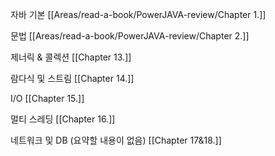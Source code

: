 자바 기본
[[Areas/read-a-book/PowerJAVA-review/Chapter 1.]]

문법
[[Areas/read-a-book/PowerJAVA-review/Chapter 2.]]

제너릭 & 콜렉션
[[Chapter 13.]]

람다식 및 스트림
[[Chapter 14.]]

I/O
[[Chapter 15.]]

멀티 스레딩
[[Chapter 16.]]

네트워크 및 DB (요약할 내용이 없음)
[[Chapter 17&18.]]